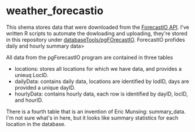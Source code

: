 # weather_forecastio
This shema stores data that were downloaded from the [ForecastIO API](http://forecast.io). I've written R scripts to automate the dowloading and uploading, they're stored in this repository under [databaseTools/pgFOrecastIO](../../databaseTools/pgFOrecastIO). ForecastIO profides daily and hourly summary data>

All data from the pgForecastIO program are contained in three tables
- locations: stores all locations for which we have data, and provides a unieuq LocID. 
- dailyData: contains daily data, locations are identified by lodID, days are provided a unique dayID. 
- hourlyData: contains hourly data, each row is identified by dayID, locID, and hourID. 

There is a fourth table that is an invention of Eric Munsing: summary_data. I'm not sure what's in here, but it looks like summary statistics for each location in the database.




